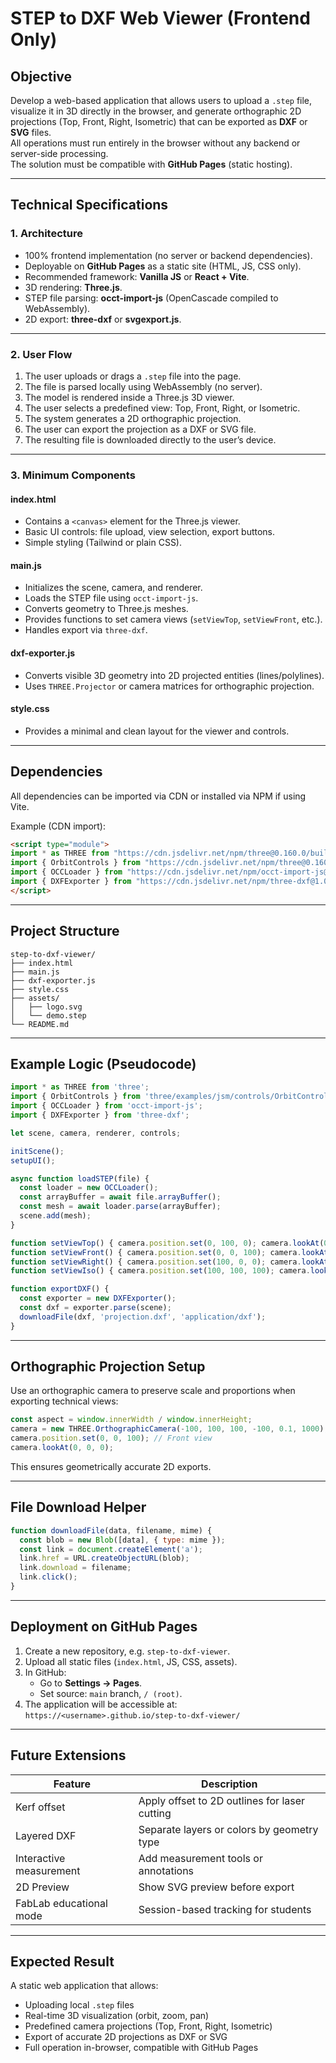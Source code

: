 # STEP to DXF Web Viewer (Frontend Only)

## Objective

Develop a web-based application that allows users to upload a `.step` file, visualize it in 3D directly in the browser, and generate orthographic 2D projections (Top, Front, Right, Isometric) that can be exported as **DXF** or **SVG** files.  
All operations must run entirely in the browser without any backend or server-side processing.  
The solution must be compatible with **GitHub Pages** (static hosting).

---

## Technical Specifications

### 1. Architecture

- 100% frontend implementation (no server or backend dependencies).  
- Deployable on **GitHub Pages** as a static site (HTML, JS, CSS only).  
- Recommended framework: **Vanilla JS** or **React + Vite**.  
- 3D rendering: **Three.js**.  
- STEP file parsing: **occt-import-js** (OpenCascade compiled to WebAssembly).  
- 2D export: **three-dxf** or **svgexport.js**.  

---

### 2. User Flow

1. The user uploads or drags a `.step` file into the page.  
2. The file is parsed locally using WebAssembly (no server).  
3. The model is rendered inside a Three.js 3D viewer.  
4. The user selects a predefined view: Top, Front, Right, or Isometric.  
5. The system generates a 2D orthographic projection.  
6. The user can export the projection as a DXF or SVG file.  
7. The resulting file is downloaded directly to the user’s device.

---

### 3. Minimum Components

#### index.html
- Contains a `<canvas>` element for the Three.js viewer.  
- Basic UI controls: file upload, view selection, export buttons.  
- Simple styling (Tailwind or plain CSS).

#### main.js
- Initializes the scene, camera, and renderer.  
- Loads the STEP file using `occt-import-js`.  
- Converts geometry to Three.js meshes.  
- Provides functions to set camera views (`setViewTop`, `setViewFront`, etc.).  
- Handles export via `three-dxf`.

#### dxf-exporter.js
- Converts visible 3D geometry into 2D projected entities (lines/polylines).  
- Uses `THREE.Projector` or camera matrices for orthographic projection.

#### style.css
- Provides a minimal and clean layout for the viewer and controls.

---

## Dependencies

All dependencies can be imported via CDN or installed via NPM if using Vite.

Example (CDN import):

```html
<script type="module">
import * as THREE from "https://cdn.jsdelivr.net/npm/three@0.160.0/build/three.module.js";
import { OrbitControls } from "https://cdn.jsdelivr.net/npm/three@0.160.0/examples/jsm/controls/OrbitControls.js";
import { OCCLoader } from "https://cdn.jsdelivr.net/npm/occt-import-js@1.0.0/dist/occt-import.module.js";
import { DXFExporter } from "https://cdn.jsdelivr.net/npm/three-dxf@1.0.0/dist/three-dxf.module.js";
</script>
```

---

## Project Structure

```
step-to-dxf-viewer/
├── index.html
├── main.js
├── dxf-exporter.js
├── style.css
├── assets/
│   ├── logo.svg
│   └── demo.step
└── README.md
```

---

## Example Logic (Pseudocode)

```js
import * as THREE from 'three';
import { OrbitControls } from 'three/examples/jsm/controls/OrbitControls.js';
import { OCCLoader } from 'occt-import-js';
import { DXFExporter } from 'three-dxf';

let scene, camera, renderer, controls;

initScene();
setupUI();

async function loadSTEP(file) {
  const loader = new OCCLoader();
  const arrayBuffer = await file.arrayBuffer();
  const mesh = await loader.parse(arrayBuffer);
  scene.add(mesh);
}

function setViewTop() { camera.position.set(0, 100, 0); camera.lookAt(0, 0, 0); }
function setViewFront() { camera.position.set(0, 0, 100); camera.lookAt(0, 0, 0); }
function setViewRight() { camera.position.set(100, 0, 0); camera.lookAt(0, 0, 0); }
function setViewIso() { camera.position.set(100, 100, 100); camera.lookAt(0, 0, 0); }

function exportDXF() {
  const exporter = new DXFExporter();
  const dxf = exporter.parse(scene);
  downloadFile(dxf, 'projection.dxf', 'application/dxf');
}
```

---

## Orthographic Projection Setup

Use an orthographic camera to preserve scale and proportions when exporting technical views:

```js
const aspect = window.innerWidth / window.innerHeight;
camera = new THREE.OrthographicCamera(-100, 100, 100, -100, 0.1, 1000);
camera.position.set(0, 0, 100); // Front view
camera.lookAt(0, 0, 0);
```

This ensures geometrically accurate 2D exports.

---

## File Download Helper

```js
function downloadFile(data, filename, mime) {
  const blob = new Blob([data], { type: mime });
  const link = document.createElement('a');
  link.href = URL.createObjectURL(blob);
  link.download = filename;
  link.click();
}
```

---

## Deployment on GitHub Pages

1. Create a new repository, e.g. `step-to-dxf-viewer`.  
2. Upload all static files (`index.html`, JS, CSS, assets).  
3. In GitHub:
   - Go to **Settings → Pages**.  
   - Set source: `main` branch, `/ (root)`.  
4. The application will be accessible at:  
   `https://<username>.github.io/step-to-dxf-viewer/`

---

## Future Extensions

| Feature | Description |
|----------|--------------|
| Kerf offset | Apply offset to 2D outlines for laser cutting |
| Layered DXF | Separate layers or colors by geometry type |
| Interactive measurement | Add measurement tools or annotations |
| 2D Preview | Show SVG preview before export |
| FabLab educational mode | Session-based tracking for students |

---

## Expected Result

A static web application that allows:
- Uploading local `.step` files  
- Real-time 3D visualization (orbit, zoom, pan)  
- Predefined camera projections (Top, Front, Right, Isometric)  
- Export of accurate 2D projections as DXF or SVG  
- Full operation in-browser, compatible with GitHub Pages
